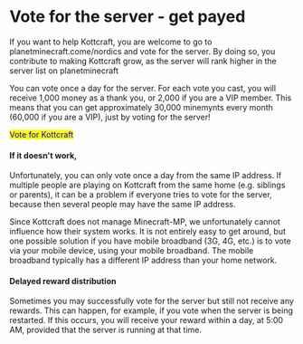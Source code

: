 # Vote for the server - get payed

If you want to help Kottcraft, you are welcome to go to planetminecraft.come/nordics and vote for the server. By doing so, you contribute to making Kottcraft grow, as the server will rank higher in the server list on planetminecraft

You can vote once a day for the server. For each vote you cast, you will receive 1,000 money as a thank you, or 2,000 if you are a VIP member. This means that you can get approximately 30,000 minemynts every month (60,000 if you are a VIP), just by voting for the server!

&#x20;                                                                            <mark style="color:blue;">Vote for Kottcraft</mark>

#### If it doesn't work,

&#x20;Unfortunately, you can only vote once a day from the same IP address. If multiple people are playing on Kottcraft from the same home (e.g. siblings or parents), it can be a problem if everyone tries to vote for the server, because then several people may have the same IP address.

Since Kottcraft does not manage Minecraft-MP, we unfortunately cannot influence how their system works. It is not entirely easy to get around, but one possible solution if you have mobile broadband (3G, 4G, etc.) is to vote via your mobile device, using your mobile broadband. The mobile broadband typically has a different IP address than your home network.

#### Delayed reward distribution&#x20;

Sometimes you may successfully vote for the server but still not receive any rewards. This can happen, for example, if you vote when the server is being restarted. If this occurs, you will receive your reward within a day, at 5:00 AM, provided that the server is running at that time.
